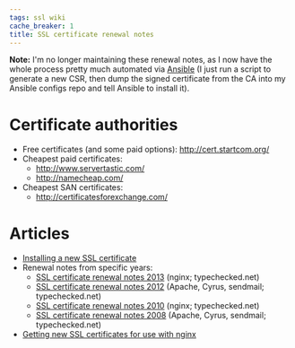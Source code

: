 ```yaml
---
tags: ssl wiki
cache_breaker: 1
title: SSL certificate renewal notes
---
```


**Note:** I'm no longer maintaining these renewal notes, as I now have the whole process pretty much automated via [Ansible](/wiki/Ansible) (I just run a script to generate a new CSR, then dump the signed certificate from the CA into my Ansible configs repo and tell Ansible to install it).

# Certificate authorities

-   Free certificates (and some paid options): <http://cert.startcom.org/>
-   Cheapest paid certificates:
    -   <http://www.servertastic.com/>
    -   <http://namecheap.com/>
-   Cheapest SAN certificates:
    -   <http://certificatesforexchange.com/>

# Articles

-   [Installing a new SSL certificate](/wiki/Installing_a_new_SSL_certificate)
-   Renewal notes from specific years:
    -   [SSL certificate renewal notes 2013](/wiki/SSL_certificate_renewal_notes_2013) (nginx; typechecked.net)
    -   [SSL certificate renewal notes 2012](/wiki/SSL_certificate_renewal_notes_2012) (Apache, Cyrus, sendmail; typechecked.net)
    -   [SSL certificate renewal notes 2010](/wiki/SSL_certificate_renewal_notes_2010) (nginx; typechecked.net)
    -   [SSL certificate renewal notes 2008](/wiki/SSL_certificate_renewal_notes_2008) (Apache, Cyrus, sendmail; typechecked.net)
-   [Getting new SSL certificates for use with nginx](/wiki/Getting_new_SSL_certificates_for_use_with_nginx)
